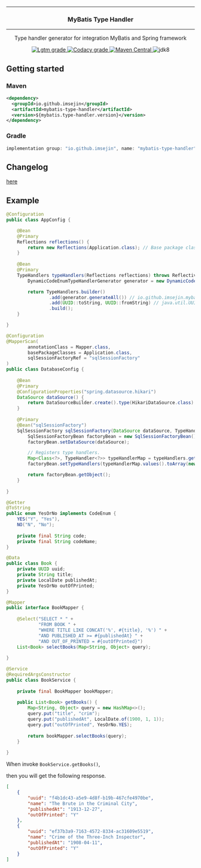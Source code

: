 
---

<h3 align="center">MyBatis Type Handler</h3>

---

<p align="center">Type handler generator for integration MyBatis and Spring framework</p>

<p align="center">
    <a href="https://lgtm.com/projects/g/ImSejin/spring-boot-mybatis-toolkit/context:java">
        <img alt="Lgtm grade" src="https://img.shields.io/lgtm/grade/java/g/ImSejin/spring-boot-mybatis-toolkit.svg?logo=&logoWidth=&label=lgtm%3A%20code%20quality&&style=flat-square"/>
    </a>
    <a href="https://www.codacy.com/gh/ImSejin/spring-boot-mybatis-toolkit/dashboard">
        <img alt="Codacy grade" src="https://img.shields.io/codacy/grade/6bf43df6f96d4b63892d4acf13c4e0a4?label=codacy%3A%20code%20quality&style=flat-square">
    </a>
    <a href="https://search.maven.org/artifact/io.github.imsejin/mybatis-type-handler">
        <img alt="Maven Central" src="https://img.shields.io/maven-central/v/io.github.imsejin/mybatis-type-handler?style=flat-square">
    </a>
    <img alt="jdk8" src="https://img.shields.io/badge/jdk-8-orange?style=flat-square">
</p>

## Getting started

### Maven

```xml
<dependency>
  <groupId>io.github.imsejin</groupId>
  <artifactId>mybatis-type-handler</artifactId>
  <version>${mybatis.type-handler.version}</version>
</dependency>
```

### Gradle

```groovy
implementation group: "io.github.imsejin", name: "mybatis-type-handler", version: "$mybatisTypeHandlerVersion"
```



## Changelog

[here](./CHANGELOG.md)



## Example

```java
@Configuration
public class AppConfig {

    @Bean
    @Primary
    Reflections reflections() {
        return new Reflections(Application.class); // Base package class
    }
    
    @Bean
    @Primary
    TypeHandlers typeHandlers(Reflections reflections) throws ReflectiveOperationException {
        DynamicCodeEnumTypeHandlerGenerator generator = new DynamicCodeEnumTypeHandlerGenerator(reflections);

        return TypeHandlers.builder()
                .add(generator.generateAll()) // io.github.imsejin.mybatis.typehandler.model.CodeEnum
                .add(UUID::toString, UUID::fromString) // java.util.UUID
                .build();
    }

}
```

```java
@Configuration
@MapperScan(
        annotationClass = Mapper.class,
        basePackageClasses = Application.class,
        sqlSessionFactoryRef = "sqlSessionFactory"
)
public class DatabaseConfig {
    
    @Bean
    @Primary
    @ConfigurationProperties("spring.datasource.hikari")
    DataSource dataSource() {
        return DataSourceBuilder.create().type(HikariDataSource.class).build();
    }
    
    @Primary
    @Bean("sqlSessionFactory")
    SqlSessionFactory sqlSessionFactory(DataSource dataSource, TypeHandlers typeHandlers) throws Exception {
        SqlSessionFactoryBean factoryBean = new SqlSessionFactoryBean();
        factoryBean.setDataSource(dataSource);

        // Registers type handlers.
        Map<Class<?>, TypeHandler<?>> typeHandlerMap = typeHandlers.get();
        factoryBean.setTypeHandlers(typeHandlerMap.values().toArray(new TypeHandler[0]));

        return factoryBean.getObject();
    }
    
}
```

```java
@Getter
@ToString
public enum YesOrNo implements CodeEnum {
    YES("Y", "Yes"),
    NO("N", "No");
    
    private final String code;
    private final String codeName;
}
```

```java
@Data
public class Book {
    private UUID uuid;
    private String title;
    private LocalDate publishedAt;
    private YesOrNo outOfPrinted;
}
```

```java
@Mapper
public interface BookMapper {
    
    @Select("SELECT * " +
            "FROM BOOK " +
            "WHERE TITLE LIKE CONCAT('%', #{title}, '%') " +
            "AND PUBLISHED_AT >= #{publishedAt} " +
            "AND OUT_OF_PRINTED = #{outOfPrinted}")
    List<Book> selectBooks(Map<String, Object> query);
    
}
```

```java
@Service
@RequiredArgsConstructor
public class BookService {
    
    private final BookMapper bookMapper;
    
    public List<Book> getBooks() {
        Map<String, Object> query = new HashMap<>();
        query.put("title", "crim");
        query.put("publishedAt", LocalDate.of(1900, 1, 1));
        query.put("outOfPrinted", YesOrNo.YES);
        
        return bookMapper.selectBooks(query);
    }
    
}
```

When invoke `BookService.getBooks()`,

then you will get the following response.

```json
[
    {
        "uuid": "f4b1dc43-a5e9-4d8f-b19b-467cfe4970be",
        "name": "The Brute in the Criminal City",
        "publishedAt": "1913-12-27",
        "outOfPrinted": "Y"
    },
    {
        "uuid": "ef37b3a9-7163-4572-8334-ac31609e5519",
        "name": "Crime of the Three-Inch Inspector",
        "publishedAt": "1908-04-11",
        "outOfPrinted": "Y"
    }
]
```


